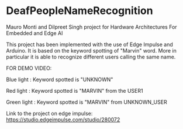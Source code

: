 # DeafPeopleNameRecognition
Mauro Monti and Dilpreet Singh project for Hardware Architectures For Embedded and Edge AI

This project has been implemented with the use of Edge Impulse and Arduino. It is based on the keyword spotting of "Marvin" word.
More in particular it is able to recognize different users calling the same name.

FOR DEMO VIDEO: 

Blue light : Keyword spotted is "UNKNOWN"

Red light : Keyword spotted is "MARVIN" from the USER1

Green light : Keyword spotted is "MARVIN" from UNKNOWN_USER


Link to the project on edge impulse: https://studio.edgeimpulse.com/studio/280072

